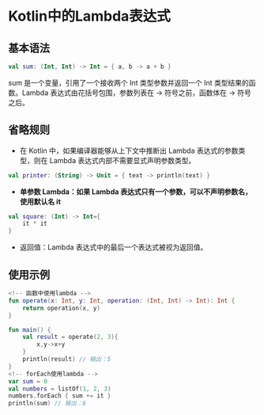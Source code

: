 # Kotlin中的Lambda表达式

## 基本语法

```kt
val sum: (Int, Int) -> Int = { a, b -> a + b }
```

sum 是一个变量，引用了一个接收两个 Int 类型参数并返回一个 Int 类型结果的函数。Lambda 表达式由花括号包围，参数列表在 -> 符号之前，函数体在 -> 符号之后。

## 省略规则

-   在 Kotlin 中，如果编译器能够从上下文中推断出 Lambda 表达式的参数类型，则在 Lambda 表达式内部不需要显式声明参数类型。

```kt
val printer: (String) -> Unit = { text -> println(text) }
```

-   **单参数 Lambda：如果 Lambda 表达式只有一个参数，可以不声明参数名，使用默认名 it**

```kt
val square: (Int) -> Int={
    it * it
}
```

-   返回值：Lambda 表达式中的最后一个表达式被视为返回值。

## 使用示例

```kt
<!-- 函数中使用lambda -->
fun operate(x: Int, y: Int, operation: (Int, Int) -> Int): Int {
    return operation(x, y)
}

fun main() {
    val result = operate(2, 3){
        x,y->x+y
    }
    println(result) // 输出：5
}
<!-- forEach使用lambda -->
var sum = 0
val numbers = listOf(1, 2, 3)
numbers.forEach { sum += it }
println(sum) // 输出：6
```
